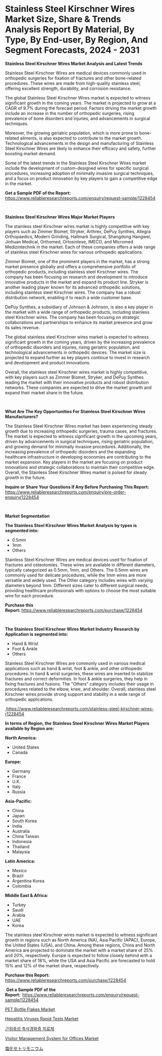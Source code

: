 <p><h1>Stainless Steel Kirschner Wires Market Size, Share & Trends Analysis Report By Material, By Type, By End-user, By Region, And Segment Forecasts, 2024 - 2031</h1></p><p><strong>Stainless Steel Kirschner Wires Market Analysis and Latest Trends</strong></p>
<p><p>Stainless Steel Kirschner Wires are medical devices commonly used in orthopedic surgeries for fixation of fractures and other bone-related procedures. These wires are made from high-quality stainless steel, offering excellent strength, durability, and corrosion resistance.</p><p>The global Stainless Steel Kirschner Wires market is expected to witness significant growth in the coming years. The market is projected to grow at a CAGR of 9.7% during the forecast period. Factors driving the market growth include an increase in the number of orthopedic surgeries, rising prevalence of bone disorders and injuries, and advancements in surgical techniques.</p><p>Moreover, the growing geriatric population, which is more prone to bone-related ailments, is also expected to contribute to the market growth. Technological advancements in the design and manufacturing of Stainless Steel Kirschner Wires are likely to enhance their efficacy and safety, further boosting market demand.</p><p>Some of the latest trends in the Stainless Steel Kirschner Wires market include the development of custom-designed wires for specific surgical procedures, increasing adoption of minimally invasive surgical techniques, and a focus on product innovation by key players to gain a competitive edge in the market.</p></p>
<p><strong>Get a Sample PDF of the Report:&nbsp;</strong> <a href="https://www.reliableresearchreports.com/enquiry/request-sample/1228454">https://www.reliableresearchreports.com/enquiry/request-sample/1228454</a></p>
<p>&nbsp;</p>
<p><strong>Stainless Steel Kirschner Wires Major Market Players</strong></p>
<p><p>The stainless steel Kirschner wires market is highly competitive with key players such as Zimmer Biomet, Stryker, Arthrex, DePuy Synthes, Allegra Orthopaedics, Modern Grinding, Hallmark Surgical, Shangdong Hangwei, Jinhuan Medical, Orthomed, Ortosintese, IMECO, and Micromed Medizintechnik in the market. Each of these companies offers a wide range of stainless steel Kirschner wires for various orthopedic applications.</p><p>Zimmer Biomet, one of the prominent players in the market, has a strong market presence globally and offers a comprehensive portfolio of orthopedic products, including stainless steel Kirschner wires. The company has been focusing on research and development to introduce innovative products in the market and expand its product line. Stryker is another leading player known for its advanced orthopedic solutions, including stainless steel Kirschner wires. The company has a robust distribution network, enabling it to reach a wide customer base.</p><p>DePuy Synthes, a subsidiary of Johnson & Johnson, is also a key player in the market with a wide range of orthopedic products, including stainless steel Kirschner wires. The company has been focusing on strategic collaborations and partnerships to enhance its market presence and grow its sales revenue.</p><p>The global stainless steel Kirschner wires market is expected to witness significant growth in the coming years, driven by the increasing prevalence of orthopedic disorders and injuries, rising geriatric population, and technological advancements in orthopedic devices. The market size is projected to expand further as key players continue to invest in research and development and product innovations.</p><p>Overall, the stainless steel Kirschner wires market is highly competitive, with key players such as Zimmer Biomet, Stryker, and DePuy Synthes leading the market with their innovative products and robust distribution networks. These companies are expected to drive the market growth and expand their market share in the future.</p></p>
<p>&nbsp;</p>
<p><strong>What Are The Key Opportunities For Stainless Steel Kirschner Wires Manufacturers?</strong></p>
<p><p>The Stainless Steel Kirschner Wires market has been experiencing steady growth due to increasing orthopedic surgeries, trauma cases, and fractures. The market is expected to witness significant growth in the upcoming years, driven by advancements in surgical techniques, rising geriatric population, and growing demand for minimally invasive procedures. Additionally, the increasing prevalence of orthopedic disorders and the expanding healthcare infrastructure in developing economies are contributing to the market expansion. Key players in the market are focusing on product innovations and strategic collaborations to maintain their competitive edge. Overall, the Stainless Steel Kirschner Wires market is poised for steady growth in the future.</p></p>
<p><strong>Inquire or Share Your Questions If Any Before Purchasing This Report:</strong> <a href="https://www.reliableresearchreports.com/enquiry/pre-order-enquiry/1228454">https://www.reliableresearchreports.com/enquiry/pre-order-enquiry/1228454</a></p>
<p>&nbsp;</p>
<p><strong>Market Segmentation</strong></p>
<p><strong>The Stainless Steel Kirschner Wires Market Analysis by types is segmented into:</strong></p>
<p><ul><li>0.5mm</li><li>1mm</li><li>Others</li></ul></p>
<p><p>Stainless Steel Kirschner Wires are medical devices used for fixation of fractures and osteotomies. These wires are available in different diameters, typically categorized as 0.5mm, 1mm, and Others. The 0.5mm wires are commonly used for delicate procedures, while the 1mm wires are more versatile and widely used. The Other category includes wires with varying diameters beyond 1mm. Different sizes cater to different surgical needs, providing healthcare professionals with options to choose the most suitable wire for each procedure.</p></p>
<p><strong>Purchase this Report:&nbsp;</strong><a href="https://www.reliableresearchreports.com/purchase/1228454">https://www.reliableresearchreports.com/purchase/1228454</a></p>
<p>&nbsp;</p>
<p><strong>The Stainless Steel Kirschner Wires Market Industry Research by Application is segmented into:</strong></p>
<p><ul><li>Hand & Wrist</li><li>Foot & Ankle</li><li>Others</li></ul></p>
<p><p>Stainless Steel Kirschner Wires are commonly used in various medical applications such as hand & wrist, foot & ankle, and other orthopedic procedures. In hand & wrist surgeries, these wires are inserted to stabilize fractures and correct deformities. In foot & ankle surgeries, they help in fixing fractures and fusions. The "Others" category includes their usage in procedures related to the elbow, knee, and shoulder. Overall, stainless steel Kirschner wires provide strong support and stability in a wide range of orthopedic applications.</p></p>
<p><a href="https://www.reliableresearchreports.com/stainless-steel-kirschner-wires-r1228454">&nbsp;https://www.reliableresearchreports.com/stainless-steel-kirschner-wires-r1228454</a></p>
<p><strong>In terms of Region, the Stainless Steel Kirschner Wires Market Players available by Region are:</strong></p>
<p>
    <p> <strong> North America: </strong>
        <ul>
            <li>United States</li>
            <li>Canada</li>
        </ul>
        </p> 
    <p> <strong> Europe: </strong>
        <ul>
            <li>Germany</li>
            <li>France</li>
            <li>U.K.</li>
            <li>Italy</li>
            <li>Russia</li>
        </ul>
        </p> 
    <p> <strong> Asia-Pacific: </strong>
        <ul>
            <li>China</li>
            <li>Japan</li>
            <li>South Korea</li>
            <li>India</li>
            <li>Australia</li>
            <li>China Taiwan</li>
            <li>Indonesia</li>
            <li>Thailand</li>
            <li>Malaysia</li>
        </ul>
        </p> 
    <p> <strong> Latin America: </strong>
        <ul>
            <li>Mexico</li>
            <li>Brazil</li>
            <li>Argentina Korea</li>
            <li>Colombia</li>
        </ul>
        </p> 
    <p> <strong> Middle East & Africa: </strong>
        <ul>
            <li>Turkey</li>
            <li>Saudi</li>
            <li>Arabia</li>
            <li>UAE</li>
            <li>Korea</li>
        </ul>
    </p>
    </p>
<p><p>The stainless steel Kirschner wires market is expected to witness significant growth in regions such as North America (NA), Asia Pacific (APAC), Europe, the United States (USA), and China. Among these regions, China and North America are projected to dominate the market with a market share of 25% and 20%, respectively. Europe is expected to follow closely behind with a market share of 18%, while the USA and Asia Pacific are forecasted to hold 15% and 12% of the market share, respectively.</p></p>
<p><strong>Purchase this Report: </strong><a href="https://www.reliableresearchreports.com/purchase/1228454">https://www.reliableresearchreports.com/purchase/1228454</a></p>
<p>&nbsp;<strong>Get a Sample PDF of the Report:&nbsp;&nbsp;</strong><a href="https://www.reliableresearchreports.com/enquiry/request-sample/1228454">https://www.reliableresearchreports.com/enquiry/request-sample/1228454</a></p>
<p><strong></strong></p>
<p><p><a href="https://www.linkedin.com/pulse/pet-bottle-flakesnbspmarket-focuses-market-share-size-projected-m8y7c?trackingId=rPjavIQpI67BDZRz35RLRw%3D%3D">PET Bottle Flakes Market</a></p><p><a href="https://github.com/Alonsoolds3wq1d81czn8rbol/Market-Research-Report-List-2/blob/main/hepatitis-viruses-rapid-tests-market.md">Hepatitis Viruses Rapid Tests Market</a></p><p><a href="https://medium.com/@simeonbode1/%EC%8B%A0%EA%B2%BD%EC%84%B1-%EA%B7%BC%EC%9C%84%EA%B2%BD%EC%83%89-%EC%95%BD%EB%AC%BC-%EC%8B%9C%EC%9E%A5%EC%9D%80-%EC%8B%9C%EC%9E%A5-%EC%A0%90%EC%9C%A0%EC%9C%A8-%EA%B7%9C%EB%AA%A8-%EB%B0%8F-2031%EB%85%84%EA%B9%8C%EC%A7%80-%EC%98%88%EC%83%81%EB%90%9C-%EC%98%88%EC%B8%A1%EC%9D%84-%EC%A4%91%EC%A0%90%EC%9C%BC%EB%A1%9C%ED%95%A9%EB%8B%88%EB%8B%A4-6316d45127d8">근위축성 측삭경화증 치료제</a></p><p><a href="https://www.linkedin.com/pulse/visitor-management-system-offices-market-furnishes-information-bfmfe?trackingId=BTM01g2Y7POksIYNzPfImQ%3D%3D">Visitor Management System for Offices Market</a></p><p><a href="https://medium.com/@mad.jake/%E3%82%BB%E3%83%88%E3%83%AA%E3%83%A2%E3%83%8B%E3%82%A6%E3%83%A0%E3%82%AF%E3%83%AD%E3%83%A9%E3%82%A4%E3%83%89%E3%81%AE%E5%B8%82%E5%A0%B4%E8%A6%8F%E6%A8%A1%E3%81%AF-%E3%82%B0%E3%83%AD%E3%83%BC%E3%83%90%E3%83%AB%E7%94%A3%E6%A5%AD%E3%81%A7%E6%9C%80%E9%81%A9%E3%81%AA%E3%83%9E%E3%83%BC%E3%82%B1%E3%83%86%E3%82%A3%E3%83%B3%E3%82%B0%E3%83%81%E3%83%A3%E3%83%8D%E3%83%AB%E3%82%92%E7%A4%BA%E3%81%97%E3%81%A6%E3%81%84%E3%81%BE%E3%81%99-0fe189e692b5">塩化セトリモニウム</a></p></p>